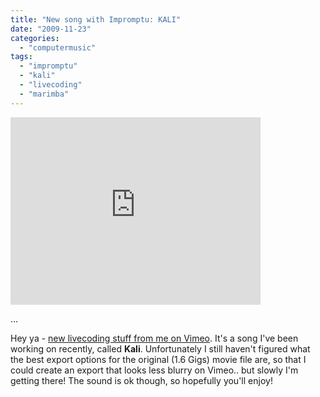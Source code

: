 ```yaml
---
title: "New song with Impromptu: KALI"
date: "2009-11-23"
categories: 
  - "computermusic"
tags: 
  - "impromptu"
  - "kali"
  - "livecoding"
  - "marimba"
---
```


<iframe src="http://player.vimeo.com/video/7885406?autoplay=1" width="400" height="300" frameborder="0"></iframe>

...

Hey ya - [new livecoding stuff from me on Vimeo](http://www.vimeo.com/7762642). It's a song I've been working on recently, called **Kali**. Unfortunately I still haven't figured what the best export options for the original (1.6 Gigs) movie file are, so that I could create an export that looks less blurry on Vimeo.. but slowly I'm getting there! The sound is ok though, so hopefully you'll enjoy!
